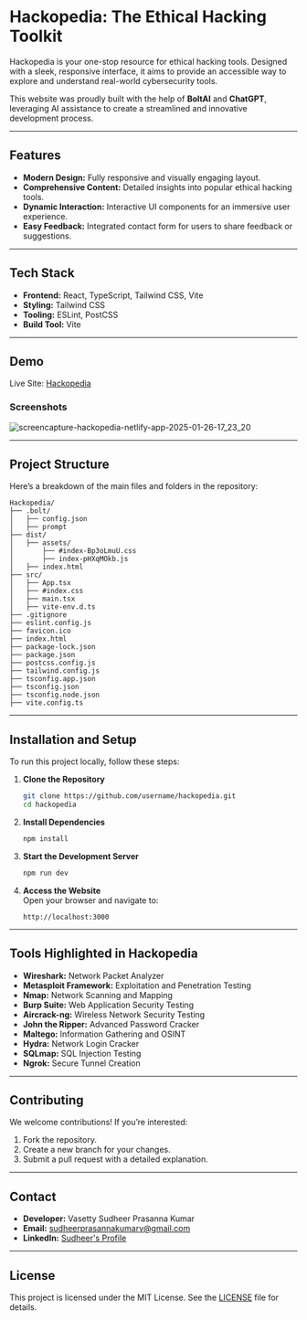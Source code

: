 # Hackopedia: The Ethical Hacking Toolkit

Hackopedia is your one-stop resource for ethical hacking tools. Designed with a sleek, responsive interface, it aims to provide an accessible way to explore and understand real-world cybersecurity tools.

This website was proudly built with the help of **BoltAI** and **ChatGPT**, leveraging AI assistance to create a streamlined and innovative development process.

---

## Features

- **Modern Design:** Fully responsive and visually engaging layout.
- **Comprehensive Content:** Detailed insights into popular ethical hacking tools.
- **Dynamic Interaction:** Interactive UI components for an immersive user experience.
- **Easy Feedback:** Integrated contact form for users to share feedback or suggestions.

---

## Tech Stack

- **Frontend:** React, TypeScript, Tailwind CSS, Vite
- **Styling:** Tailwind CSS
- **Tooling:** ESLint, PostCSS
- **Build Tool:** Vite

---

## Demo

Live Site: [Hackopedia](https://hackopedia.netlify.app)  

### Screenshots

![screencapture-hackopedia-netlify-app-2025-01-26-17_23_20](https://github.com/user-attachments/assets/c8c8a4a5-33e6-4da6-83cc-96dc02a3fe2a)


---

## Project Structure

Here’s a breakdown of the main files and folders in the repository:

```
Hackopedia/
├── .bolt/
│   ├── config.json
│   ├── prompt
├── dist/
│   ├── assets/
│       ├── #index-Bp3oLmuU.css
│       ├── index-pHXqMOkb.js
│   ├── index.html
├── src/
│   ├── App.tsx
│   ├── #index.css
│   ├── main.tsx
│   ├── vite-env.d.ts
├── .gitignore
├── eslint.config.js
├── favicon.ico
├── index.html
├── package-lock.json
├── package.json
├── postcss.config.js
├── tailwind.config.js
├── tsconfig.app.json
├── tsconfig.json
├── tsconfig.node.json
├── vite.config.ts
```

---

## Installation and Setup

To run this project locally, follow these steps:

1. **Clone the Repository**  
   ```bash
   git clone https://github.com/username/hackopedia.git
   cd hackopedia
   ```

2. **Install Dependencies**  
   ```bash
   npm install
   ```

3. **Start the Development Server**  
   ```bash
   npm run dev
   ```

4. **Access the Website**  
   Open your browser and navigate to:  
   ```
   http://localhost:3000
   ```

---

## Tools Highlighted in Hackopedia

- **Wireshark:** Network Packet Analyzer  
- **Metasploit Framework:** Exploitation and Penetration Testing  
- **Nmap:** Network Scanning and Mapping  
- **Burp Suite:** Web Application Security Testing  
- **Aircrack-ng:** Wireless Network Security Testing  
- **John the Ripper:** Advanced Password Cracker  
- **Maltego:** Information Gathering and OSINT  
- **Hydra:** Network Login Cracker  
- **SQLmap:** SQL Injection Testing  
- **Ngrok:** Secure Tunnel Creation  

---

## Contributing

We welcome contributions! If you’re interested:  
1. Fork the repository.  
2. Create a new branch for your changes.  
3. Submit a pull request with a detailed explanation.

---

## Contact

- **Developer:** Vasetty Sudheer Prasanna Kumar  
- **Email:** [sudheerprasannakumarv@gmail.com](mailto:sudheerprasannakumarv@gmail.com)  
- **LinkedIn:** [Sudheer's Profile](http://linkedin.com/in/sudheer74)

---

## License

This project is licensed under the MIT License. See the [LICENSE](./LICENSE) file for details.
